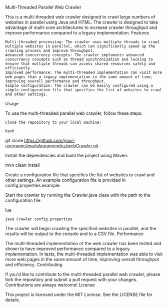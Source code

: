 Multi-Threaded Parallel Web Crawler

This is a multi-threaded web crawler designed to crawl large numbers of websites in parallel using Java and HTML. The crawler is designed to take advantage of multi-core architectures to increase crawler throughput and improve performance compared to a legacy implementation.
Features

    Multi-threaded processing: The crawler uses multiple threads to crawl multiple websites in parallel, which can significantly speed up the crawling process and improve throughput.
    Advanced concurrency concepts: The crawler implements advanced concurrency concepts such as thread synchronization and locking to ensure that multiple threads can access shared resources safely and efficiently.
    Improved performance: The multi-threaded implementation can visit more web pages than a legacy implementation in the same amount of time, improving overall performance and throughput.
    Simple configuration: The crawler can be easily configured using a simple configuration file that specifies the list of websites to crawl and other settings.

Usage

To use the multi-threaded parallel web crawler, follow these steps:

    Clone the repository to your local machine:

    bash

git clone https://github.com/your-username/marialauramendez/webCrawler.git

Install the dependencies and build the project using Maven:

mvn clean install

Create a configuration file that specifies the list of websites to crawl and other settings. An example configuration file is provided in config.properties.example.

Start the crawler by running the Crawler.java class with the path to the configuration file:

lua

    java Crawler config.properties

The crawler will begin crawling the specified websites in parallel, and the results will be output to the console and to a CSV file.
Performance

The multi-threaded implementation of the web crawler has been tested and shown to have improved performance compared to a legacy implementation. In tests, the multi-threaded implementation was able to visit more web pages in the same amount of time, improving overall throughput and efficiency.
Contributing

If you'd like to contribute to the multi-threaded parallel web crawler, please fork the repository and submit a pull request with your changes. Contributions are always welcome!
License

This project is licensed under the MIT License. See the LICENSE file for details.

